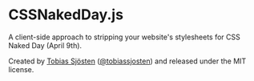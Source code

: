 # CSSNakedDay.js

A client-side approach to stripping your website's stylesheets for CSS Naked Day (April 9th).

Created by [Tobias Sjösten](http://vvv.tobiassjosten.net/) ([@tobiassjosten](https://twitter.com/tobiassjosten)) and released under the MIT license.
